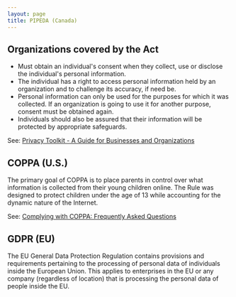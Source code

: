 ```yaml
---
layout: page
title: PIPEDA (Canada)
---
```


## Organizations covered by the Act

- Must obtain an individual's consent when they collect, use or
  disclose the individual's personal information.
- The individual has a right to access personal information held by an organization and to challenge its accuracy, if need be.
- Personal information can only be used for the purposes for which it was collected. If an organization is going to use it for another purpose, consent must be obtained again.
- Individuals should also be assured that their information will be protected by appropriate safeguards.

See: [Privacy Toolkit - A Guide for Businesses and
Organizations](https://www.priv.gc.ca/information/pub/guide_org_e.asp)

## COPPA (U.S.)

The primary goal of COPPA is to place parents in control over what information is collected from their young children online. The Rule was designed to protect children under the age of 13 while accounting for the dynamic nature of the Internet.

See: [Complying with COPPA: Frequently Asked Questions](https://www.ftc.gov/tips-advice/business-center/guidance/complying-coppa-frequently-asked-questions)

## GDPR (EU)

The EU General Data Protection Regulation contains provisions and requirements pertaining to the processing of personal data of individuals inside the European Union. This applies to enterprises in the EU or any company (regardless of location) that is processing the personal data of people inside the EU.
